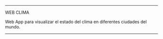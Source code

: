 -----------------------------------------------------------------------------

WEB CLIMA

Web App para visualizar el estado del clima en diferentes ciudades del mundo.

-----------------------------------------------------------------------------
